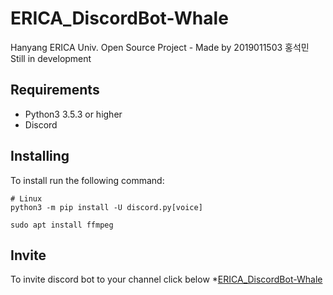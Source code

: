 # ERICA_DiscordBot-Whale

Hanyang ERICA Univ. Open Source Project - Made by 2019011503 홍석민
Still in development

## Requirements

* Python3 3.5.3 or higher
* Discord

## Installing

To install run the following command:

```
# Linux
python3 -m pip install -U discord.py[voice]

sudo apt install ffmpeg
```

## Invite

To invite discord bot to your channel click below
*[ERICA_DiscordBot-Whale](https://discordapp.com/oauth2/authorize?client_id=648062744389484565&permissions=8&scope=bot)